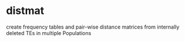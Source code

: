 # distmat

create frequency tables and pair-wise distance matrices from internally deleted TEs in multiple Populations
